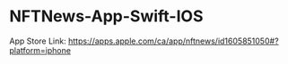 # NFTNews-App-Swift-IOS
App Store Link: https://apps.apple.com/ca/app/nftnews/id1605851050#?platform=iphone
